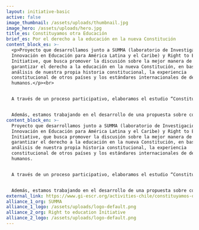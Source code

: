 ```yaml
---
layout: initiative-basic
active: false
image_thumbnail: /assets/uploads/thumbnail.jpg
image_hero: /assets/uploads/hero.jpg
title_es: Constituyamos otra Educación
brief_es: Por el derecho a la educación en la nueva Constitución
content_block_es: >-
  <p>Proyecto que desarrollamos junto a SUMMA (laboratorio de Investigación e
  Innovación en Educación para América Latina y el Caribe) y Right to Education
  Initiative, que busca promover la discusión sobre la mejor manera de
  garantizar el derecho a la educación en la nueva Constitución, en base de un
  análisis de nuestra propia historia constitucional, la experiencia
  constitucional de otros países y los estándares internacionales de derechos
  humanos.</p><br>


  A través de un proceso participativo, elaboramos el estudio “Constituyamos Otra Educación: Una Mejor Sociedad es Posible  - 10 nudos constitucionales en educación y experiencias internacionales destacadas para inspirar el debate nacional”  ofrece una visión concisa y útil del derecho a la educación, en particular en el contexto del actual debate constitucional en Chile.


  Además, estamos trabajando en el desarrollo de una propuesta sobre cómo incorporar adecuadamente este derecho en la nueva constitución.
content_block_en: >-
  Proyecto que desarrollamos junto a SUMMA (laboratorio de Investigación e
  Innovación en Educación para América Latina y el Caribe) y Right to Education
  Initiative, que busca promover la discusión sobre la mejor manera de
  garantizar el derecho a la educación en la nueva Constitución, en base de un
  análisis de nuestra propia historia constitucional, la experiencia
  constitucional de otros países y los estándares internacionales de derechos
  humanos.


  A través de un proceso participativo, elaboramos el estudio “Constituyamos Otra Educación: Una Mejor Sociedad es Posible  - 10 nudos constitucionales en educación y experiencias internacionales destacadas para inspirar el debate nacional”  ofrece una visión concisa y útil del derecho a la educación, en particular en el contexto del actual debate constitucional en Chile.


  Además, estamos trabajando en el desarrollo de una propuesta sobre cómo incorporar adecuadamente este derecho en la nueva constitución.
external_link: https://www.gi-escr.org/activities-chile/constituyamos-otra-educacin-campaa-por-el-derecho-a-la-educacin-en-el-proceso-constituyente-en-chile
alliance_1_org: SUMMA
alliance_1_logo: /assets/uploads/logo-default.png
alliance_2_org: Right to education Initiative
alliance_2_logo: /assets/uploads/logo-default.png
---
```

